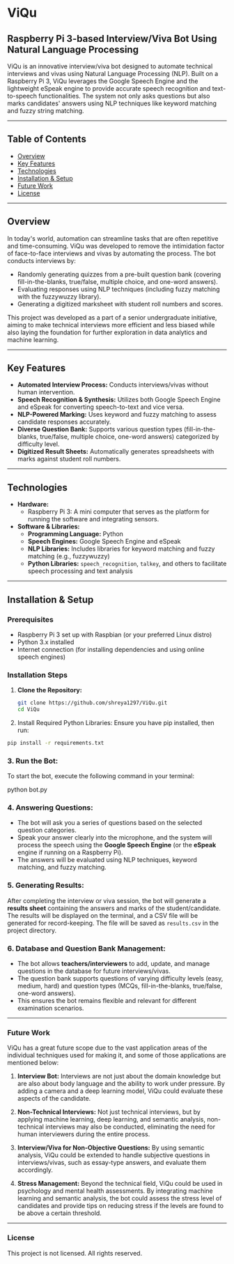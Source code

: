 # ViQu
## Raspberry Pi 3-based Interview/Viva Bot Using Natural Language Processing

ViQu is an innovative interview/viva bot designed to automate technical interviews and vivas using Natural Language Processing (NLP). Built on a Raspberry Pi 3, ViQu leverages the Google Speech Engine and the lightweight eSpeak engine to provide accurate speech recognition and text-to-speech functionalities. The system not only asks questions but also marks candidates' answers using NLP techniques like keyword matching and fuzzy string matching.

---

## Table of Contents

- [Overview](#overview)
- [Key Features](#key-features)
- [Technologies](#technologies)
- [Installation & Setup](#installation--setup)
- [Future Work](#future-work)
- [License](#license)

---

## Overview

In today's world, automation can streamline tasks that are often repetitive and time-consuming. ViQu was developed to remove the intimidation factor of face-to-face interviews and vivas by automating the process. The bot conducts interviews by:
- Randomly generating quizzes from a pre-built question bank (covering fill-in-the-blanks, true/false, multiple choice, and one-word answers).
- Evaluating responses using NLP techniques (including fuzzy matching with the fuzzywuzzy library).
- Generating a digitized marksheet with student roll numbers and scores.

This project was developed as a part of a senior undergraduate initiative, aiming to make technical interviews more efficient and less biased while also laying the foundation for further exploration in data analytics and machine learning.

---

## Key Features

- **Automated Interview Process:** Conducts interviews/vivas without human intervention.
- **Speech Recognition & Synthesis:** Utilizes both Google Speech Engine and eSpeak for converting speech-to-text and vice versa.
- **NLP-Powered Marking:** Uses keyword and fuzzy matching to assess candidate responses accurately.
- **Diverse Question Bank:** Supports various question types (fill-in-the-blanks, true/false, multiple choice, one-word answers) categorized by difficulty level.
- **Digitized Result Sheets:** Automatically generates spreadsheets with marks against student roll numbers.

---

## Technologies

- **Hardware:**
  - Raspberry Pi 3: A mini computer that serves as the platform for running the software and integrating sensors.
- **Software & Libraries:**
  - **Programming Language:** Python
  - **Speech Engines:** Google Speech Engine and eSpeak
  - **NLP Libraries:** Includes libraries for keyword matching and fuzzy matching (e.g., fuzzywuzzy)
  - **Python Libraries:** `speech_recognition`, `talkey`, and others to facilitate speech processing and text analysis

---

## Installation & Setup

### Prerequisites
- Raspberry Pi 3 set up with Raspbian (or your preferred Linux distro)
- Python 3.x installed
- Internet connection (for installing dependencies and using online speech engines)

### Installation Steps

1. **Clone the Repository:**
   ```bash
   git clone https://github.com/shreya1297/ViQu.git
   cd ViQu

2. Install Required Python Libraries: Ensure you have pip installed, then run:
 ```bash
pip install -r requirements.txt
```
### 3. **Run the Bot**:
   To start the bot, execute the following command in your terminal:
   
python bot.py

### 4. **Answering Questions**:
   - The bot will ask you a series of questions based on the selected question categories.
   - Speak your answer clearly into the microphone, and the system will process the speech using the **Google Speech Engine** (or the **eSpeak** engine if running on a Raspberry Pi).
   - The answers will be evaluated using NLP techniques, keyword matching, and fuzzy matching.

### 5. **Generating Results**:
   After completing the interview or viva session, the bot will generate a **results sheet** containing the answers and marks of the student/candidate. The results will be displayed on the terminal, and a CSV file will be generated for record-keeping. The file will be saved as `results.csv` in the project directory.

### 6. **Database and Question Bank Management**:
- The bot allows **teachers/interviewers** to add, update, and manage questions in the database for future interviews/vivas.
- The question bank supports questions of varying difficulty levels (easy, medium, hard) and question types (MCQs, fill-in-the-blanks, true/false, one-word answers).
- This ensures the bot remains flexible and relevant for different examination scenarios.

---

### **Future Work**

ViQu has a great future scope due to the vast application areas of the individual techniques used for making it, and some of those applications are mentioned below:

1. **Interview Bot:**
   Interviews are not just about the domain knowledge but are also about body language and the ability to work under pressure. By adding a camera and a deep learning model, ViQu could evaluate these aspects of the candidate.

2. **Non-Technical Interviews:**
   Not just technical interviews, but by applying machine learning, deep learning, and semantic analysis, non-technical interviews may also be conducted, eliminating the need for human interviewers during the entire process.

3. **Interview/Viva for Non-Objective Questions:**
   By using semantic analysis, ViQu could be extended to handle subjective questions in interviews/vivas, such as essay-type answers, and evaluate them accordingly.

4. **Stress Management:**
   Beyond the technical field, ViQu could be used in psychology and mental health assessments. By integrating machine learning and semantic analysis, the bot could assess the stress level of candidates and provide tips on reducing stress if the levels are found to be above a certain threshold.

---

### **License**

This project is not licensed. All rights reserved.
